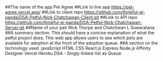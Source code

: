 ##The name of the app
Pet Agree
##Link to live app
https://pet-agree.vercel.app/
##Link to client repo
https://github.com/thinkful-ei-panda/DSA-Petful-Nick-Chatchawan-Client.git
##Link to API repo
https://github.com/thinkful-ei-panda/DSA-Petful-Nick-Chatchawan-Server.git
##Name of your pair
Nick Thorpe and Chatchwan L Suwaratana
##A summary section. This should have a concise explanation of what the petful project does.
This web app allows users to see which pets are available for adoption at the front of the adoption queue.
##A section on the technology used.
javaScript
HTML
CSS
React.js
Express
Node.js
Affinity Designer
Vercel
Heroku
DSA - Singly-linked-list as Queue
